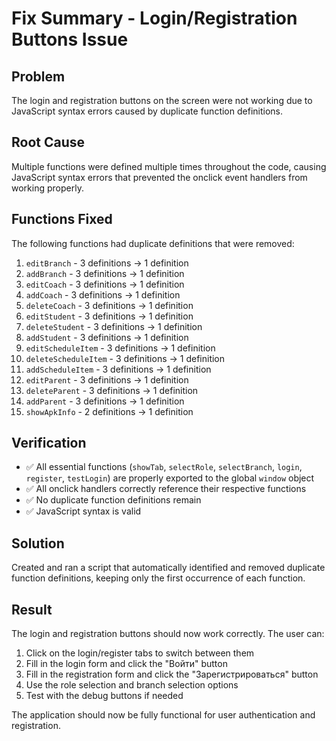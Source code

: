 # Fix Summary - Login/Registration Buttons Issue

## Problem
The login and registration buttons on the screen were not working due to JavaScript syntax errors caused by duplicate function definitions.

## Root Cause
Multiple functions were defined multiple times throughout the code, causing JavaScript syntax errors that prevented the onclick event handlers from working properly.

## Functions Fixed
The following functions had duplicate definitions that were removed:

1. `editBranch` - 3 definitions → 1 definition
2. `addBranch` - 3 definitions → 1 definition
3. `editCoach` - 3 definitions → 1 definition
4. `addCoach` - 3 definitions → 1 definition
5. `deleteCoach` - 3 definitions → 1 definition
6. `editStudent` - 3 definitions → 1 definition
7. `deleteStudent` - 3 definitions → 1 definition
8. `addStudent` - 3 definitions → 1 definition
9. `editScheduleItem` - 3 definitions → 1 definition
10. `deleteScheduleItem` - 3 definitions → 1 definition
11. `addScheduleItem` - 3 definitions → 1 definition
12. `editParent` - 3 definitions → 1 definition
13. `deleteParent` - 3 definitions → 1 definition
14. `addParent` - 3 definitions → 1 definition
15. `showApkInfo` - 2 definitions → 1 definition

## Verification
- ✅ All essential functions (`showTab`, `selectRole`, `selectBranch`, `login`, `register`, `testLogin`) are properly exported to the global `window` object
- ✅ All onclick handlers correctly reference their respective functions
- ✅ No duplicate function definitions remain
- ✅ JavaScript syntax is valid

## Solution
Created and ran a script that automatically identified and removed duplicate function definitions, keeping only the first occurrence of each function.

## Result
The login and registration buttons should now work correctly. The user can:
1. Click on the login/register tabs to switch between them
2. Fill in the login form and click the "Войти" button
3. Fill in the registration form and click the "Зарегистрироваться" button
4. Use the role selection and branch selection options
5. Test with the debug buttons if needed

The application should now be fully functional for user authentication and registration.